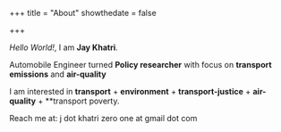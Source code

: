 +++
title = "About"
showthedate = false

+++

*Hello World!*, I am **Jay Khatri**.

Automobile Engineer turned **Policy researcher** with focus on **transport emissions** and **air-quality**


I am interested in **transport** + **environment** + **transport-justice** + **air-quality** + **transport poverty.

Reach me at: j dot khatri zero one at gmail dot com
